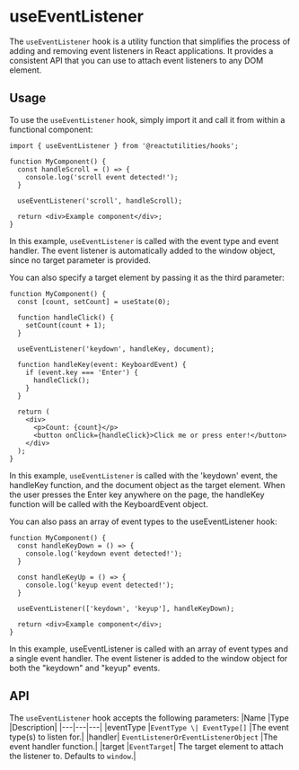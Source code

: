 # useEventListener

The `useEventListener` hook is a utility function that simplifies the process of adding and removing event listeners in React applications. It provides a consistent API that you can use to attach event listeners to any DOM element.

## Usage

To use the `useEventListener` hook, simply import it and call it from within a functional component:

```tsx
import { useEventListener } from '@reactutilities/hooks';

function MyComponent() {
  const handleScroll = () => {
    console.log('scroll event detected!');
  }

  useEventListener('scroll', handleScroll);

  return <div>Example component</div>;
}
```

In this example, `useEventListener` is called with the event type and event handler. The event listener is automatically added to the window object, since no target parameter is provided.

You can also specify a target element by passing it as the third parameter:

```tsx
function MyComponent() {
  const [count, setCount] = useState(0);

  function handleClick() {
    setCount(count + 1);
  }

  useEventListener('keydown', handleKey, document);

  function handleKey(event: KeyboardEvent) {
    if (event.key === 'Enter') {
      handleClick();
    }
  }

  return (
    <div>
      <p>Count: {count}</p>
      <button onClick={handleClick}>Click me or press enter!</button>
    </div>
  );
}
```

In this example, `useEventListener` is called with the 'keydown' event, the handleKey function, and the document object as the target element. When the user presses the Enter key anywhere on the page, the handleKey function will be called with the KeyboardEvent object.

You can also pass an array of event types to the useEventListener hook:

```tsx
function MyComponent() {
  const handleKeyDown = () => {
    console.log('keydown event detected!');
  }

  const handleKeyUp = () => {
    console.log('keyup event detected!');
  }

  useEventListener(['keydown', 'keyup'], handleKeyDown);

  return <div>Example component</div>;
}
```

In this example, useEventListener is called with an array of event types and a single event handler. The event listener is added to the window object for both the "keydown" and "keyup" events.

## API

The `useEventListener` hook accepts the following parameters:
|Name	|Type	|Description|
|---|---|---|
|eventType	|`EventType \| EventType[]`	|The event type(s) to listen for.|
|handler|	`EventListenerOrEventListenerObject`	|The event handler function.|
|target	|`EventTarget`|	The target element to attach the listener to. Defaults to `window`.|